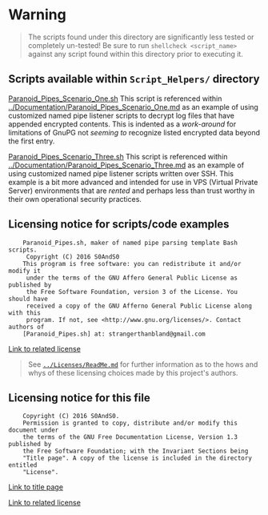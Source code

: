 # Warning

> The scripts found under this directory are significantly less tested or
> completely un-tested! Be sure to run `shellcheck <script_name>` against any
> script found within this directory prior to executing it.

## Scripts available within `Script_Helpers/` directory

[Paranoid_Pipes_Scenario_One.sh](Paranoid_Pipes_Scenario_One.sh)
 This script is referenced within [../Documentation/Paranoid_Pipes_Scenario_One.md](../Documentation/Paranoid_Pipes_Scenario_One.md)
 as an example of using customized named pipe listener scripts to decrypt log
 files that have appended encrypted contents. This is indented as a *work-around*
 for limitations of GnuPG not *seeming to* recognize listed encrypted data beyond
 the first entry.

[Paranoid_Pipes_Scenario_Three.sh](Paranoid_Pipes_Scenario_Three.sh)
 This script is referenced within [../Documentation/Paranoid_Pipes_Scenario_Three.md](../Documentation/Paranoid_Pipes_Scenario_Three.md)
 as an example of using customized named pipe listener scripts written over SSH.
 This example is a bit more advanced and intended for use in VPS (Virtual Private
 Server) environments that are *rented* and perhaps less than trust worthy in their
 own operational security practices.

## Licensing notice for scripts/code examples

```
    Paranoid_Pipes.sh, maker of named pipe parsing template Bash scripts.
     Copyright (C) 2016 S0AndS0
    This program is free software: you can redistribute it and/or modify it
     under the terms of the GNU Affero General Public License as published by
     the Free Software Foundation, version 3 of the License. You should have
     received a copy of the GNU Afferno General Public License along with this
     program. If not, see <http://www.gnu.org/licenses/>. Contact authors of
    [Paranoid_Pipes.sh] at: strangerthanbland@gmail.com
```

[Link to related license](../Licenses/GNU_AGPLv3_Code.md)

> See [`../Licenses/ReadMe.md`](../Licenses/ReadMe.md) for further information as
> to the hows and whys of these licensing choices made by this project's authors.

## Licensing notice for this file

```
    Copyright (C) 2016 S0AndS0.
    Permission is granted to copy, distribute and/or modify this document under
    the terms of the GNU Free Documentation License, Version 1.3 published by
    the Free Software Foundation; with the Invariant Sections being
    "Title page". A copy of the license is included in the directory entitled
    "License".
```

[Link to title page](../Documentation/Contributing_Financially.md)

[Link to related license](../Licenses/GNU_FDLv1.3_Documentation.md)
